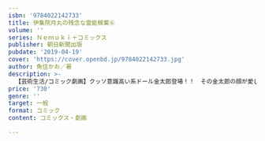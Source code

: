 ```yaml
---
isbn: '9784022142733'
title: 伊集院月丸の残念な霊能稼業⑥
volume: ''
series: Ｎｅｍｕｋｉ＋コミックス
publisher: 朝日新聞出版
pubdate: '2019-04-19'
cover: 'https://cover.openbd.jp/9784022142733.jpg'
author: 魚住かお／著
description: >-
  【芸術生活/コミック劇画】クッソ意識高い系ドール金太郎登場！！　その金太郎の顔が愛しのブスロリちゃんにそっくりで思わず購入してしまった、ジャニ系イケメン男子たっくんの運命は！?　『Nemuki＋』で大人気の怖くて笑えるエンターテイメント心霊コミック。
price: '730'
genre: ''
target: 一般
format: コミック
content: コミックス・劇画

---
```

